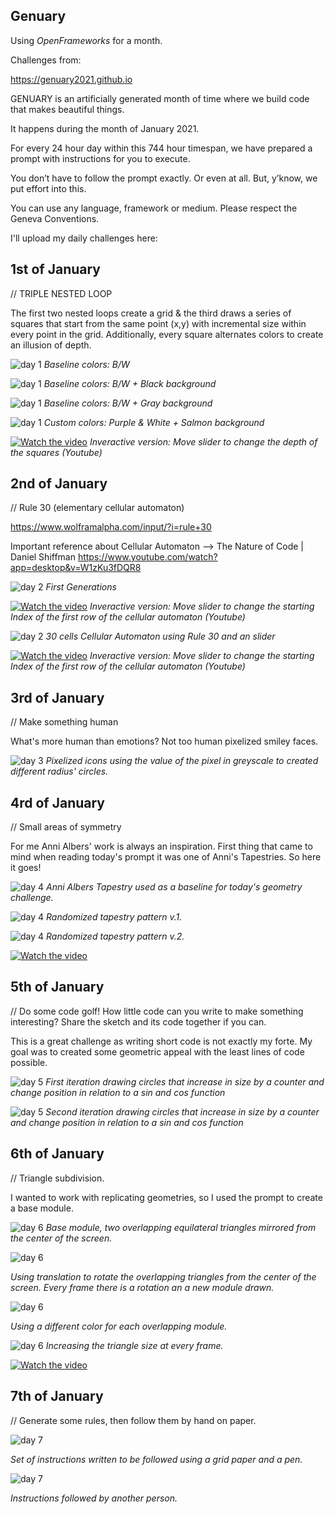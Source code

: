 ## Genuary

Using _OpenFrameworks_ for a month.

Challenges from:

https://genuary2021.github.io

GENUARY is an artificially generated month of time where we build code that makes beautiful things.

It happens during the month of January 2021.

For every 24 hour day within this 744 hour timespan, we have prepared a prompt with instructions for you to execute.

You don’t have to follow the prompt exactly. Or even at all. But, y’know, we put effort into this.

You can use any language, framework or medium. Please respect the Geneva Conventions.


I'll upload my daily challenges here:


## 1st of January

// TRIPLE NESTED LOOP

The first two nested loops create a grid & the third draws a series of squares that start from the same point (x,y) with incremental size within every point in the grid. Additionally, every square alternates colors to create an illusion of depth.

![day 1](Jan-1/Jan-1_2.png)
_Baseline colors: B/W_

![day 1](Jan-1/Jan-1_1.png)
_Baseline colors: B/W + Black background_

![day 1](Jan-1/Jan-1_3.png)
_Baseline colors: B/W + Gray background_

![day 1](Jan-1/Jan-1_4.png)
_Custom colors: Purple & White + Salmon background_


[![Watch the video](Jan-1/Jan-1_video_ok.png)](https://youtu.be/ZnE48DMeWCQ)
_Inveractive version: Move slider to change the depth of the squares (Youtube)_


## 2nd of January

// Rule 30 (elementary cellular automaton)

https://www.wolframalpha.com/input/?i=rule+30

Important reference about Cellular Automaton --> The Nature of Code | Daniel Shiffman
https://www.youtube.com/watch?app=desktop&v=W1zKu3fDQR8

![day 2](Jan-2/Jan-2_1.png)
_First Generations_


[![Watch the video](Jan-2/Jan-2_video.png)](https://youtu.be/wTU4K_uB5qs)
_Inveractive version: Move slider to change the starting Index of the first row of the cellular automaton (Youtube)_

![day 2](Jan-2/Jan-2_2.png)
_30 cells Cellular Automaton using Rule 30 and an slider_


[![Watch the video](Jan-2/Jan-2_video_2.png)](https://youtu.be/YpYyDdHiOjY)
_Inveractive version: Move slider to change the starting Index of the first row of the cellular automaton (Youtube)_

## 3rd of January

// Make something human

What's more human than emotions? Not too human pixelized smiley faces.

![day 3](Jan-3/Jan-3_1.png)
_Pixelized icons using the value of the pixel in greyscale to created different radius' circles._


## 4rd of January

// Small areas of symmetry

For me Anni Albers' work is always an inspiration. First thing that came to mind when reading today's prompt it was one of Anni's Tapestries. So here it goes!

![day 4](Jan-4/Jan-4_OG.png)
_Anni Albers Tapestry used as a baseline for today's geometry challenge._

![day 4](Jan-4/Jan-4_1.png)
_Randomized tapestry pattern v.1._

![day 4](Jan-4/Jan-4_2.png)
_Randomized tapestry pattern v.2._


[![Watch the video](Jan-4/Jan-4_video.png)](https://youtu.be/fRmgbaeAI8k)


## 5th of January

// Do some code golf! How little code can you write to make something interesting? Share the sketch and its code together if you can.

This is a great challenge as writing short code is not exactly my forte. My goal was to created some geometric appeal with the least lines of code possible. 

![day 5](Jan-5/Jan-5_1.png)
_First iteration drawing circles that increase in size by a counter and change position in relation to a sin and cos function_

![day 5](Jan-5/Jan-5_2.png)
_Second iteration drawing circles that increase in size by a counter and change position in relation to a sin and cos function_

## 6th of January

// Triangle subdivision.

I wanted to work with replicating geometries, so I used the prompt to create a base module.

![day 6](Jan-6/Jan-6_1.png)
_Base module, two overlapping equilateral triangles mirrored from the center of the screen._

![day 6](Jan-6/Jan-6_2.png)

_Using translation to rotate the overlapping triangles from the center of the screen. Every frame there is a rotation an a new module drawn._

![day 6](Jan-6/Jan-6_3.png)

_Using a different color for each overlapping module._

![day 6](Jan-6/Jan-6_4.png)
_Increasing the triangle size at every frame._

[![Watch the video](Jan-6/Jan-6_video.png)](https://youtu.be/652OmfGpg_A)

## 7th of January

// Generate some rules, then follow them by hand on paper.

![day 7](Jan-7/Jan-7_1.jpg)

_Set of instructions written to be followed using a grid paper and a pen._

![day 7](Jan-7/Jan-7_2.jpg)

_Instructions followed by another person._









